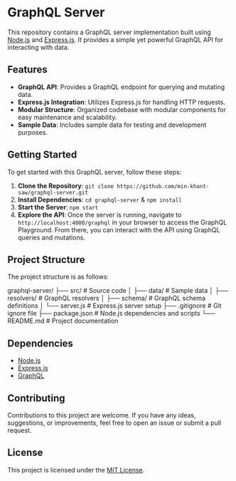 # GraphQL Server

This repository contains a GraphQL server implementation built using [Node.js](https://nodejs.org/) and [Express.js](https://expressjs.com/). It provides a simple yet powerful GraphQL API for interacting with data.

## Features

- **GraphQL API**: Provides a GraphQL endpoint for querying and mutating data.
- **Express.js Integration**: Utilizes Express.js for handling HTTP requests.
- **Modular Structure**: Organized codebase with modular components for easy maintenance and scalability.
- **Sample Data**: Includes sample data for testing and development purposes.

## Getting Started

To get started with this GraphQL server, follow these steps:

1. **Clone the Repository**: `git clone https://github.com/min-khant-saw/graphql-server.git`
2. **Install Dependencies**: `cd graphql-server` & `npm install`
3. **Start the Server**: `npm start`
4. **Explore the API**: 
Once the server is running, navigate to `http://localhost:4000/graphql` in your browser to access the GraphQL Playground. From there, you can interact with the API using GraphQL queries and mutations.

## Project Structure

The project structure is as follows:

graphql-server/
├── src/                  # Source code
│   ├── data/             # Sample data
│   ├── resolvers/        # GraphQL resolvers
│   ├── schema/           # GraphQL schema definitions
│   └── server.js         # Express.js server setup
├── .gitignore            # Git ignore file
├── package.json          # Node.js dependencies and scripts
└── README.md             # Project documentation

## Dependencies

- [Node.js](https://nodejs.org/)
- [Express.js](https://expressjs.com/)
- [GraphQL](https://graphql.org/)

## Contributing

Contributions to this project are welcome. If you have any ideas, suggestions, or improvements, feel free to open an issue or submit a pull request.

## License

This project is licensed under the [MIT License](LICENSE).
